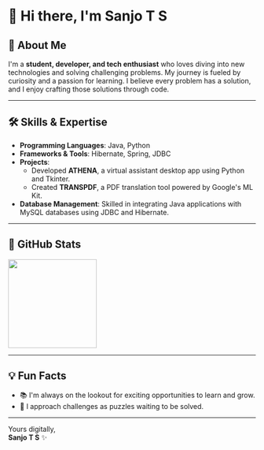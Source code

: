 # 👋 Hi there, I'm **Sanjo T S**  

## 🚀 About Me  
I'm a **student, developer, and tech enthusiast** who loves diving into new technologies and solving challenging problems. My journey is fueled by curiosity and a passion for learning. I believe every problem has a solution, and I enjoy crafting those solutions through code.

---

## 🛠️ Skills & Expertise  
- **Programming Languages**: Java, Python  
- **Frameworks & Tools**: Hibernate, Spring, JDBC  
- **Projects**:  
  - Developed **ATHENA**, a virtual assistant desktop app using Python and Tkinter.  
  - Created **TRANSPDF**, a PDF translation tool powered by Google's ML Kit.  
- **Database Management**: Skilled in integrating Java applications with MySQL databases using JDBC and Hibernate.

---

## 🌟 GitHub Stats  

<img height="180em" src="https://github-readme-streak-stats.herokuapp.com/?user=dyspareo&hide_border=true" />  

---

## 💡 Fun Facts  
- 📚 I'm always on the lookout for exciting opportunities to learn and grow.  
- 🧩 I approach challenges as puzzles waiting to be solved.  

---

Yours digitally,  
**Sanjo T S** ✨  
